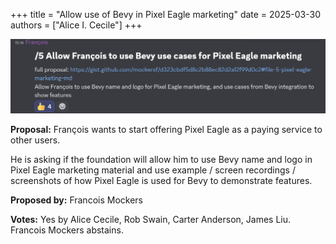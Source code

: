 +++
title = "Allow use of Bevy in Pixel Eagle marketing"
date = 2025-03-30
authors = ["Alice I. Cecile"]
+++

<!-- more -->

![Pixel Eagle Marketing vote](pixel-eagle-marketing.png)

**Proposal:** François wants to start offering Pixel Eagle as a paying service to other users.

He is asking if the foundation will allow him to use Bevy name and logo in Pixel Eagle marketing material and use example / screen recordings / screenshots of how Pixel Eagle is used for Bevy to demonstrate features.

**Proposed by:** Francois Mockers

**Votes:** Yes by Alice Cecile, Rob Swain, Carter Anderson, James Liu. Francois Mockers abstains.
